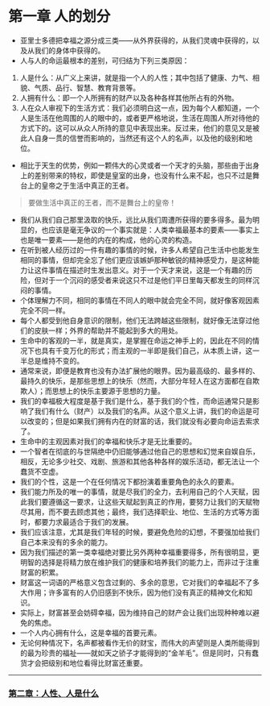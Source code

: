 # 第一章 人的划分
- 亚里士多德把幸福之源分成三类——从外界获得的，从我们灵魂中获得的，以及从我们的身体中获得的。
- 人与人的命运最根本的差别，可归结为下列三类原因：
1. 人是什么：从广义上来讲，就是指一个人的人性；其中包括了健康、力气、相貌、气质、品行、智慧、教育背景等。
2. 人拥有什么：即一个人所拥有的财产以及各种各样其他所占有的外物。
3. 人在众人审视下的生活方式：我们必须明白这一点，因为每个人都知道，一个人是生活在他周围的人的眼中的，或者更严格地说，生活在周围人所对待他的方式下的。这可以从众人所持的意见中表现出来。反过来，他们的意见又是被此人自身一贯的信誉而影响的，当然还有这个人的名声，以及他的级别和地位。
- 相比于天生的优势，例如一颗伟大的心灵或者一个天才的头脑，那些由于出身上的差别带来的特权，即使是皇室的出身，也没有什么来不起，也只不过是舞台上的皇帝之于生活中真正的王者。
 > 要做生活中真正的王者，而不是舞台上的皇帝！
- 我们从我们自己那里汲取的快乐，远比从我们周遭所获得的要多得多。最为明显的，也应该是毫无争议的一个事实就是：人类幸福最基本的要素——事实上也是唯一要素——是他的内在的构成，他的心灵的构造。
- 在听到被人经历过的一件有趣的事情的时候，许多人希望自己生活中也能发生相同的事情，但却完全忘了他们更应该嫉妒那种敏锐的精神感受力，是这种能力让这件事情在描述时生发出意义。对于一个天才来说，这是一个有趣的历险，但对于一个沉闷的感受者来说这只不过是他们平日里每天都发生的同样沉闷的事情。
- 个体理解力不同，相同的事情在不同人的眼中就会完全不同，就好像客观因素完全不同一样。
- 每个人都受到他自身意识的限制，他们无法跨越这些限制，就好像无法穿过他们的皮肤一样；外界的帮助并不能起到多大的用处。
- 生命中的客观的一半，就是真实，是掌握在命运之神手上的，因此在不同的情况下也具有千变万化的形式；而主观的一半即是我们自己，从本质上讲，这一半总是维持不变的。
- 通常来说，即便是教育也没有办法扩展他的眼界。因为最高级的、最多样的、最持久的快乐，是那些思想上的快乐（然而，大部分年轻人在这方面都在自欺欺人）；而思想上的快乐主要源于思想的力量。
- 我们的幸福极大程度是基于我们是什么，基于我们的个性，而命运通常只是影响了我们有什么（财产）以及我们的名声。从这个意义上讲，我们的命运是可以改变的；但是如果我们拥有内在的财富的话，我们就没有必要向命运去索求了。
- 生命中的主观因素对我们的幸福和快乐才是无比重要的。
- 一个智者在彻底的与世隔绝中仍旧能够通过他自己的思想和幻觉来自娱自乐，相反，无论多少社交、戏剧、旅游和其他各种各样的娱乐活动，都无法让一个蠢货不空虚。
- 我们的个性，这是一个在任何情况下都扮演着重要角色的永久的要素。
- 我们能力所及的唯一的事情，就是尽我们的全力，去利用自己的个人天赋，因此我们要遵循这一要求，让这些天赋起到真正的作用，要努力让我们的天赋物尽其用，而不要去顾虑其他；最终，我们选择职业、地位、生活的方式等方面时，都要力求最适合于我们的发展。
- 我们应该注意，尤其是我们年轻的时候，要避免危险的幻想，不要强加给我们自己本来没有的多余的能力。
- 因为我们描述的第一类幸福绝对要比另外两种幸福重要得多，所有很明显，更明智的选择是将精力放在维护我们的健康和培养我们的能力上，而非过于注重财富的积累。
- 财富这一词语的严格意义包含过剩的、多余的意思，它对我们的幸福起不了多大作用；许多富有的人仍旧感到不快乐，因为他们没有真正的精神文化和知识。
- 实际上，财富甚至会妨碍幸福，因为维持自己的财产会让我们出现种种难以避免的焦虑。
- 一个人内心拥有什么，这是幸福的首要元素。
- 无论何种情况下，名声都被看作无价的财宝，而伟大的声望则是人类所能得到的最为珍贵的福祉——就如天之骄子才能得到的“金羊毛”。但是同时，只有蠢货才会把级别和地位看得比财富还重要。

---

### [第二章：人性、人是什么](chapter02.md)